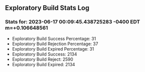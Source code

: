 Exploratory Build Stats Log
---------------------------

### Stats for: 2023-06-17 00:09:45.438725283 -0400 EDT m=+0.106648561

 - Exploratory Build Success Percentage: 31
 - Exploratory Build Rejection Percentage: 37
 - Exploratory Build Expired Percentage: 31
 - Exploratory Build Success: 2134
 - Exploratory Build Reject: 2590
 - Exploratory Build Expired: 2134

